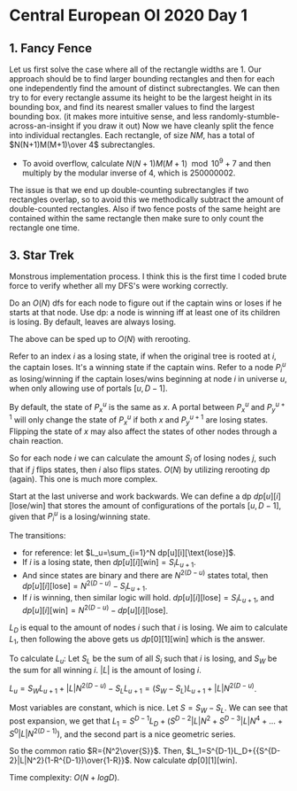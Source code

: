 # Central European OI 2020 Day 1

## 1. Fancy Fence
Let us first solve the case where all of the rectangle widths are $1$.
Our approach should be to find larger bounding rectangles and then for each one independently find the amount of distinct subrectangles.
We can then try to for every rectangle assume its height to be the largest height in its bounding box, and find its nearest smaller values to find the largest bounding box.
(it makes more intuitive sense, and less randomly-stumble-across-an-insight if you draw it out)
Now we have cleanly split the fence into individual rectangles. Each rectangle, of size $NM$, has a total of $N(N+1)M(M+1)\over 4$ subrectangles.
 - To avoid overflow, calculate ${N(N+1)M(M+1)\mod 10^9+7}$ and then multiply by the modular inverse of $4$, which is $250000002$.

The issue is that we end up double-counting subrectangles if two rectangles overlap, so to avoid this we methodically subtract the amount of double-counted rectangles.
Also if two fence posts of the same height are contained within the same rectangle then make sure to only count the rectangle one time.

## 3. Star Trek
Monstrous implementation process. I think this is the first time I coded brute force to verify whether all my DFS's were working correctly.

Do an $O(N)$ dfs for each node to figure out if the captain wins or loses if he starts at that node. Use dp: a node is winning iff at least one of its children is losing. By default, leaves are always losing.

The above can be sped up to $O(N)$ with rerooting.

Refer to an index $i$ as a losing state, if when the original tree is rooted at $i$, the captain loses. It's a winning state if the captain wins. Refer to a node $P^u_i$ as losing/winning if the captain loses/wins beginning at node $i$ in universe $u$, when only allowing use of portals $[u,D-1]$.

By default, the state of $P^u_x$ is the same as $x$. A portal between $P^u_x$ and $P^{u+1}_y$ will only change the state of $P^u_x$ if both $x$ and $P^{u+1}_y$ are losing states. Flipping the state of $x$ may also affect the states of other nodes through a chain reaction.

So for each node $i$ we can calculate the amount $S_i$ of losing nodes $j$, such that if $j$ flips states, then $i$ also flips states. $O(N)$ by utilizing rerooting dp (again). This one is much more complex.

Start at the last universe and work backwards. We can define a dp $dp[u][i][\text{lose/win}]$ that stores the amount of configurations of the portals $[u,D-1]$, given that $P^u_i$ is a losing/winning state.

The transitions:
 - for reference: let $L_u=\sum_{i=1}^N dp[u][i][\text{lose}]$.
 - If $i$ is a losing state, then $dp[u][i][\text{win}]=S_iL_{u+1}$.
 - And since states are binary and there are $N^{2(D-u)}$ states total, then $dp[u][i][\text{lose}]=N^{2(D-u)}-S_iL_{u+1}$.
 - If $i$ is winning, then similar logic will hold. $dp[u][i][\text{lose}]=S_iL_{u+1}$, and $dp[u][i][\text{win}]=N^{2(D-u)}-dp[u][i][\text{lose}]$.

$L_D$ is equal to the amount of nodes $i$ such that $i$ is losing. We aim to calculate $L_1$, then following the above gets us $dp[0][1][\text{win}]$ which is the answer.

To calculate $L_u$: Let $S_L$ be the sum of all $S_i$ such that $i$ is losing, and $S_W$ be the sum for all winning $i$. $|L|$ is the amount of losing $i$.

$L_u=S_WL_{u+1}+|L|N^{2(D-u)}-S_LL_{u+1}=(S_W-S_L)L_{u+1}+|L|N^{2(D-u)}$.

Most variables are constant, which is nice. Let $S=S_W-S_L$. We can see that post expansion, we get that $L_1=S^{D-1}L_D+(S^{D-2}|L|N^2+S^{D-3}|L|N^4+\dots+S^0|L|N^{2(D-1)})$, and the second part is a nice geometric series.

So the common ratio $R={N^2\over{S}}$. Then, $L_1=S^{D-1}L_D+{{S^{D-2}|L|N^2}(1-R^{D-1})\over{1-R}}$. Now calculate $dp[0][1][\text{win}]$.

Time complexity: $O(N+logD)$.